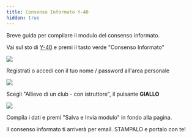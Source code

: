 ```yaml
---
title: Consenso Informato Y-40
hidden: true
---
```

Breve guida per compilare il modulo del consenso informato.

Vai sul sto di [Y-40](https://www.y-40.com) e premi il tasto verde "Consenso Informato"

![](/media/y-40_header.png)

Registrati o accedi con il tuo nome / password all'area personale

![](/media/y-40_accedi.png)

Scegli "Allievo di un club - con istruttore", il pulsante **GIALLO**

![](/media/y-40_allievo.png)

Compila i dati e premi "Salva e Invia modulo" in fondo alla pagina.

Il consenso informato ti arriverà per email. STAMPALO e portalo con te!

